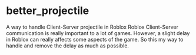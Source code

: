 # better_projectile
A way to handle Client-Server projectile in Roblox
Roblox Client-Server communication is really important to a lot of games.
However, a slight delay in Roblox can really affects some aspects of the game.
So this my way to handle and remove the delay as much as possible.
